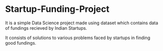 # Startup-Funding-Project

It is a simple Data Science project made using dataset which contains data of fundings recieved by Indian Startups.

It consists of solutions to various problems faced by startups in finding good fundings.
